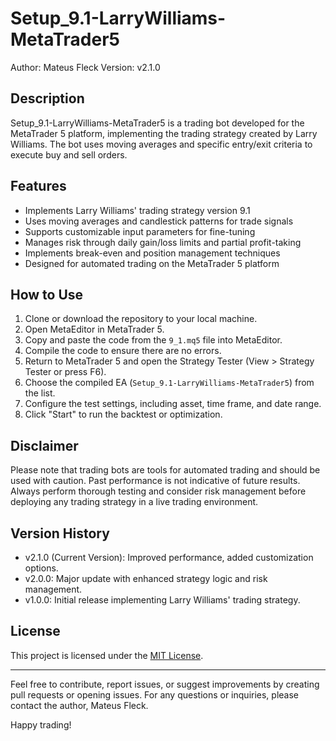 # Setup_9.1-LarryWilliams-MetaTrader5

Author: Mateus Fleck
Version: v2.1.0

## Description

Setup_9.1-LarryWilliams-MetaTrader5 is a trading bot developed for the MetaTrader 5 platform, implementing the trading strategy created by Larry Williams. The bot uses moving averages and specific entry/exit criteria to execute buy and sell orders.

## Features

- Implements Larry Williams' trading strategy version 9.1
- Uses moving averages and candlestick patterns for trade signals
- Supports customizable input parameters for fine-tuning
- Manages risk through daily gain/loss limits and partial profit-taking
- Implements break-even and position management techniques
- Designed for automated trading on the MetaTrader 5 platform

## How to Use

1. Clone or download the repository to your local machine.
2. Open MetaEditor in MetaTrader 5.
3. Copy and paste the code from the `9_1.mq5` file into MetaEditor.
4. Compile the code to ensure there are no errors.
5. Return to MetaTrader 5 and open the Strategy Tester (View > Strategy Tester or press F6).
6. Choose the compiled EA (`Setup_9.1-LarryWilliams-MetaTrader5`) from the list.
7. Configure the test settings, including asset, time frame, and date range.
8. Click "Start" to run the backtest or optimization.

## Disclaimer

Please note that trading bots are tools for automated trading and should be used with caution. Past performance is not indicative of future results. Always perform thorough testing and consider risk management before deploying any trading strategy in a live trading environment.

## Version History

- v2.1.0 (Current Version): Improved performance, added customization options.
- v2.0.0: Major update with enhanced strategy logic and risk management.
- v1.0.0: Initial release implementing Larry Williams' trading strategy.

## License

This project is licensed under the [MIT License](LICENSE).

---

Feel free to contribute, report issues, or suggest improvements by creating pull requests or opening issues. For any questions or inquiries, please contact the author, Mateus Fleck.

Happy trading!
